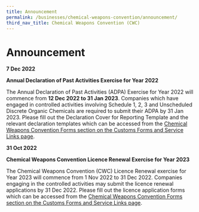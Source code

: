 ```yaml
---
title: Announcement
permalink: /businesses/chemical-weapons-convention/announcement/
third_nav_title: Chemical Weapons Convention (CWC)
---
```

# Announcement 
  
**7 Dec 2022**

**Annual Declaration of Past Activities Exercise for Year 2022**

The Annual Declaration of Past Activities (ADPA) Exercise for Year 2022 will commence from **12 Dec 2022 to 31 Jan 2023**. Companies which have engaged in controlled activities involving Schedule 1, 2, 3 and Unscheduled Discrete Organic Chemicals are required to submit their ADPA by 31 Jan 2023. Please fill out the Declaration Cover for Reporting Template and the relevant declaration templates which can be accessed from the [Chemical Weapons Convention Forms section on the Customs Forms and Service Links page](https://www.customs.gov.sg/eservices/customs-forms-and-service-links).


**31 Oct 2022**

**Chemical Weapons Convention Licence Renewal Exercise for Year 2023**

The Chemical Weapons Convention (CWC) Licence Renewal exercise for Year 2023 will commence from 1 Nov 2022 to 31 Dec 2022. Companies engaging in the controlled activities may submit the licence renewal applications by 31 Dec 2022. Please fill out the licence application forms which can be accessed from the [Chemical Weapons Convention Forms section on the Customs Forms and Service Links page](https://www.customs.gov.sg/eservices/customs-forms-and-service-links).